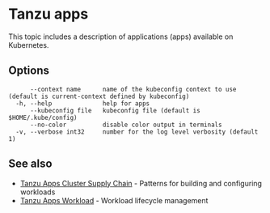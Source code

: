 # Tanzu apps

This topic includes a description of applications (apps) available on Kubernetes.

## Options

```
      --context name      name of the kubeconfig context to use (default is current-context defined by kubeconfig)
  -h, --help              help for apps
      --kubeconfig file   kubeconfig file (default is $HOME/.kube/config)
      --no-color          disable color output in terminals
  -v, --verbose int32     number for the log level verbosity (default 1)
```

## See also

- [Tanzu Apps Cluster Supply Chain](tanzu_apps_cluster-supply-chain.md)	- Patterns for building and configuring workloads
- [Tanzu Apps Workload](tanzu_apps_workload.md)	- Workload lifecycle management


